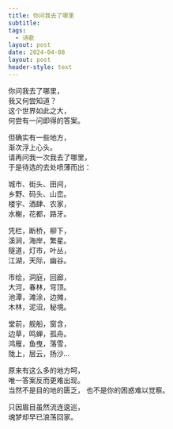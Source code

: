 ```yaml
---
title: 你问我去了哪里
subtitle: 
tags:
  - 诗歌
layout: post
date: 2024-04-08
layout: post
header-style: text
---
```


你问我去了哪里，  
我又何尝知道？  
这个世界如此之大，  
何尝有一问即得的答案。  

但确实有一些地方，  
渐次浮上心头。  
请再问我一次我去了哪里，  
于是待选的去处喷薄而出：  

城市、街头、田间，  
乡野、码头、山峦。  
楼宇、酒肆、农家，  
水榭，花都，路牙。  

凭栏，断桥，柳下，  
溪涧，海岸，繁星。  
隧道，灯市，叶丛，  
江湖，天际，幽谷。  

市绘，洞庭，回廊，  
大河，春林，穹顶。  
池潭，滩涂，边摊，  
木林，泥沼，秘境。  

堂前，舰船，窗含，  
边草，鸣蝉，孤舟。  
鸿雁，鱼曳，落雪，  
陇上，层云，扬沙...  

原来有这么多的地方呵，  
唯一答案反而更难出现。  
当然不是目的地的匮乏，
也不是你的困惑难以觉察。

只因眉目虽然流连逡巡，  
魂梦却早已浪荡回家。